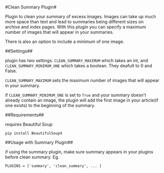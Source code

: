 #Clean Summary Plugin#

Plugin to clean your summary of excess images. Images can take up much more
space than text and lead to summaries being different sizes on archive and 
index pages. With this plugin you can specify a maximum number of images that
will appear in your summaries.

There is also an option to include a minimum of one image.

##Settings##

plugin has two settings. `CLEAN_SUMMARY_MAXIMUM` which takes an int, and 
`CLEAN_SUMMARY_MINIMUM_ONE` which takes a boolean. They deafult to 0 and False.

`CLEAN_SUMMARY_MAXIMUM` sets the maximum number of images that will appear in 
your summary.

if `CLEAN_SUMMARY_MINIMUM_ONE` is set to `True` and your summary doesn't already
contain an image, the plugin will add the first image in your article(if one 
exists) to the beginning of the summary.

##Requirements##

requires Beautiful Soup

    pip install BeautifulSoup4


##Usage with Summary Plugin##

if using the summary plugin, make sure summary appears in your plugins before
clean summary. Eg.

    PLUGINS = ['summary', 'clean_summary', ... ]
